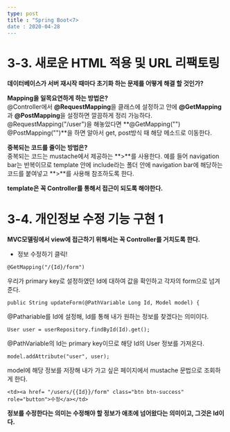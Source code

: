 ```yaml
---
type: post
title : "Spring Boot<7>
date : 2020-04-28
---
```


# 3-3. 새로운 HTML 적용 및 URL 리팩토링

**데이터베이스가 서버 재시작 때마다 초기화 하는 문제를 어떻게 해결 할 것인가?**

**Mapping을 일목요연하게 하는 방법은?**   
@Controller에서 **@RequestMapping**을 클래스에 설정하고 안에 **@GetMapping**과 **@PostMapping**을 설정하면 깔끔하게 정리 가능하다.   
@RequestMapping("/user")을 해놓았다면 **@GetMapping("")  @PostMapping("")**을 하면 알아서 get, post방식 때 해당 메소드로 이동한다.

**중복되는 코드를 줄이는 방법은?**   
중복되는 코드는 mustache에서 제공하는 **>**를 사용한다. 예를 들어 navigation bar는 반복이므로 template 안에 include라는 폴더 안에
navigation bar에 해당하는 코드를 붙여넣고 **>**를 사용해 참조하도록 한다.

**template은 꼭 Controller를 통해서 접근이 되도록 해야한다.**

# 3-4. 개인정보 수정 기능 구현 1

**MVC모델링에서 view에 접근하기 위해서는 꼭 Controller를 거치도록 한다.**

* 정보 수정하기 클릭!
```
@GetMapping("/{Id}/form")
```
우리가 primary key로 설정하였던 Id에 대하여 값을 확인하고 각자의 form으로 넘겨준다.   
   

```
public String updateForm(@PathVariable Long Id, Model model) {
```
@Pathariable를 Id에 설정해, Id를 통해 내가 원하는 정보를 찾겠다는 의미이다.


```
User user = userRepository.findById(Id).get();
```
@PathVariable의 Id는 primary key이므로 해당 Id의 User 정보를 가져온다.


```
model.addAttribute("user", user);
```
model에 해당 정보를 저장해 내가 가고 싶은 페이지에서 mustache 문법으로 조회하게 한다.


```
<td><a href= "/users/{{Id}}/form" class="btn btn-success" role="button">수정</a></td>
```
**정보를 수정한다는 의미는 수정해야 할 정보가 애초에 넘어왔다는 의미이고, 그것은 Id이다.**   

